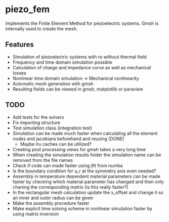 # piezo_fem

Implements the Finite Element Method for piezoelectric systems.
Gmsh is internally used to create the mesh.

## Features
- Simulation of piezoelectric systems with ro without thermal field
- Frequency and time domain simulation possible
- Calculation of charge and impedance curve as well as mechanical losses
- Nonlinear time domain simulation -> Mechanical nonlinearity
- Automatic mesh generation with gmsh
- Resulting fields can be viewed in gmsh, matplotlib or paraview

## TODO
- Add tests for the solvers
- Fix importing structure
- Test simulation class (integration test)
- Simulation can be made much faster when calculating all the element nodes and
    jacobians beforehand and reusing (DONE)
    - Maybe lru caches can be utilized?
- Creating post processing views for gmsh takes a very long time
- When creating the simulation results folder the simulation name can be
removed from the file names
- Check if code can made faster using jfit from numba
- Is the boundary condition for u_r at the symmetry axis even needed?
- Assembly in temperature dependent material parameters can be made faster by
  checking which material parameter has changed and then only chaning the
  corresponding matrix (is this really faster?)
- In the rectangular mesh calculation update the x_offset and change it so an
  inner and outer radius can be given
- Make the assembly procedure faster
- Make explicit time solving scheme in nonlinear simulation faster by using
matrix inversion

